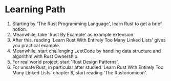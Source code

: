 # Learning Path

1. Starting by 'The Rust Programming Language', learn Rust to get a brief notion.
1. Meanwhile, take 'Rust By Example' as example extension.
1. After this, reading 'Learn Rust With Entirely Too Many Linked Lists' gives you practical example.
1. Meanwhile, start challenging LeetCode by handling data structure and algorithm with Rust Ownership.
1. For real world project, start 'Rust Design Patterns'.
1. For unsafe Rust, in particular after studied 'Learn Rust With Entirely Too Many Linked Lists' chapter 6, start reading 'The Rustonomicon'.
